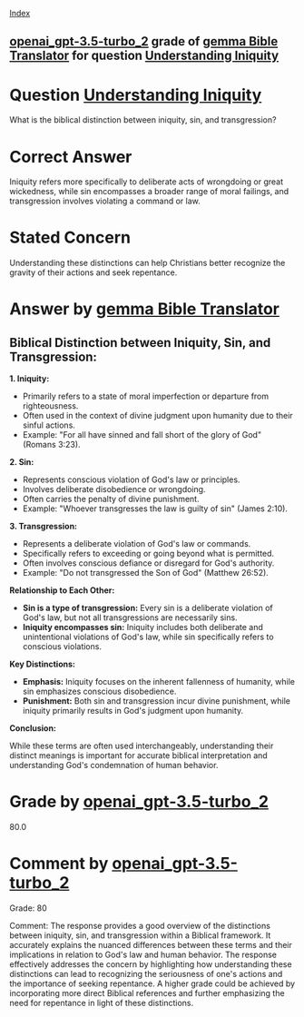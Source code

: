 
[Index](../../../../index.md)
## [openai_gpt-3.5-turbo_2](../../../grading_models/openai_gpt-3.5-turbo_2.md) grade of [gemma Bible Translator](../../../answering_models/gemma_Bible_Translator.md) for question [Understanding Iniquity](../../../questions/Understanding_Iniquity.md)

# Question [Understanding Iniquity](../../../questions/Understanding_Iniquity.md)
What is the biblical distinction between iniquity, sin, and transgression?

# Correct Answer
Iniquity refers more specifically to deliberate acts of wrongdoing or great wickedness, while sin encompasses a broader range of moral failings, and transgression involves violating a command or law.

# Stated Concern
Understanding these distinctions can help Christians better recognize the gravity of their actions and seek repentance.

# Answer by [gemma Bible Translator](../../../answering_models/gemma_Bible_Translator.md)
## Biblical Distinction between Iniquity, Sin, and Transgression:

**1. Iniquity:**

* Primarily refers to a state of moral imperfection or departure from righteousness.
* Often used in the context of divine judgment upon humanity due to their sinful actions.
* Example: "For all have sinned and fall short of the glory of God" (Romans 3:23).

**2. Sin:**

* Represents conscious violation of God's law or principles.
* Involves deliberate disobedience or wrongdoing.
* Often carries the penalty of divine punishment.
* Example: "Whoever transgresses the law is guilty of sin" (James 2:10).

**3. Transgression:**

* Represents a deliberate violation of God's law or commands.
* Specifically refers to exceeding or going beyond what is permitted.
* Often involves conscious defiance or disregard for God's authority.
* Example: "Do not transgressed the Son of God" (Matthew 26:52).

**Relationship to Each Other:**

* **Sin is a type of transgression:** Every sin is a deliberate violation of God's law, but not all transgressions are necessarily sins.
* **Iniquity encompasses sin:** Iniquity includes both deliberate and unintentional violations of God's law, while sin specifically refers to conscious violations.

**Key Distinctions:**

* **Emphasis:** Iniquity focuses on the inherent fallenness of humanity, while sin emphasizes conscious disobedience.
* **Punishment:** Both sin and transgression incur divine punishment, while iniquity primarily results in God's judgment upon humanity.

**Conclusion:**

While these terms are often used interchangeably, understanding their distinct meanings is important for accurate biblical interpretation and understanding God's condemnation of human behavior.

# Grade by [openai_gpt-3.5-turbo_2](../../../grading_models/openai_gpt-3.5-turbo_2.md)
80.0

# Comment by [openai_gpt-3.5-turbo_2](../../../grading_models/openai_gpt-3.5-turbo_2.md)
Grade: 80

Comment: The response provides a good overview of the distinctions between iniquity, sin, and transgression within a Biblical framework. It accurately explains the nuanced differences between these terms and their implications in relation to God's law and human behavior. The response effectively addresses the concern by highlighting how understanding these distinctions can lead to recognizing the seriousness of one's actions and the importance of seeking repentance. A higher grade could be achieved by incorporating more direct Biblical references and further emphasizing the need for repentance in light of these distinctions.
